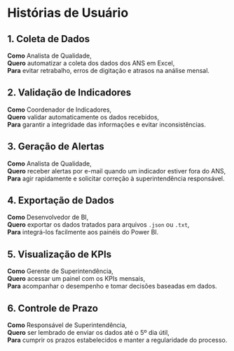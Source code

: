 # Histórias de Usuário

## 1. Coleta de Dados

**Como** Analista de Qualidade,  
**Quero** automatizar a coleta dos dados dos ANS em Excel,  
**Para** evitar retrabalho, erros de digitação e atrasos na análise mensal.

## 2. Validação de Indicadores

**Como** Coordenador de Indicadores,  
**Quero** validar automaticamente os dados recebidos,  
**Para** garantir a integridade das informações e evitar inconsistências.

## 3. Geração de Alertas

**Como** Analista de Qualidade,  
**Quero** receber alertas por e-mail quando um indicador estiver fora do ANS,  
**Para** agir rapidamente e solicitar correção à superintendência responsável.

## 4. Exportação de Dados

**Como** Desenvolvedor de BI,  
**Quero** exportar os dados tratados para arquivos `.json` ou `.txt`,  
**Para** integrá-los facilmente aos painéis do Power BI.

## 5. Visualização de KPIs

**Como** Gerente de Superintendência,  
**Quero** acessar um painel com os KPIs mensais,  
**Para** acompanhar o desempenho e tomar decisões baseadas em dados.

## 6. Controle de Prazo

**Como** Responsável de Superintendência,  
**Quero** ser lembrado de enviar os dados até o 5º dia útil,  
**Para** cumprir os prazos estabelecidos e manter a regularidade do processo.

